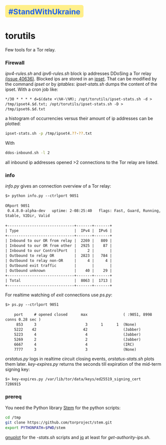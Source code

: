 [![StandWithUkraine](https://raw.githubusercontent.com/vshymanskyy/StandWithUkraine/main/badges/StandWithUkraine.svg)](https://github.com/vshymanskyy/StandWithUkraine/blob/main/docs/README.md)

# torutils
Few tools for a Tor relay.

### Firewall
*ipv4-rules.sh* and *ipv6-rules.sh* block ip addresses DDoSing a Tor relay 
[(issue 40636)](https://gitlab.torproject.org/tpo/core/tor/-/issues/40636).
Blocked ips are stored in an [ipset](https://ipset.netfilter.org/).
That can be modified by the command *ipset* or by *iptables*:
*ipset-stats.sh* dumps the content of the ipset. With a cron job like:

```cron
*/30 * * * * d=$(date +\%H-\%M); /opt/torutils/ipset-stats.sh -d > /tmp/ipset4.$d.txt; /opt/torutils/ipset-stats.sh -D > /tmp/ipset6.$d.txt
```
a histogram of occurrencies versus their amount of ip addresses can be plotted:

```bash
ipset-stats.sh -p /tmp/ipset4.??-??.txt
```
With
```bash
ddos-inbound.sh -l 2
```
all inbound ip addresses opened >2 connections to the Tor relay are listed.
### info
*info.py* gives an connection overview of a Tor relay:

```console
$> python info.py --ctrlport 9051

ORport 9051
 0.4.8.0-alpha-dev   uptime: 2-08:25:40   flags: Fast, Guard, Running, Stable, V2Dir, Valid

+------------------------------+-------+-------+
| Type                         |  IPv4 |  IPv6 |
+------------------------------+-------+-------+
| Inbound to our OR from relay |  2269 |   809 |
| Inbound to our OR from other |  2925 |    87 |
| Inbound to our ControlPort   |     2 |       |
| Outbound to relay OR         |  2823 |   784 |
| Outbound to relay non-OR     |     4 |     4 |
| Outbound exit traffic        |       |       |
| Outbound unknown             |    40 |    29 |
+------------------------------+-------+-------+
| Total                        |  8063 |  1713 |
+------------------------------+-------+-------+
```
For realtime watching of *exit* connections use *ps.py*:

```console
$> ps.py --ctrlport 9051

    port     # opened closed      max                ( :9051, 8998 conns 0.28 sec )
     853     3                      3      1      1  (None)
    5222    42                     42                (Jabber)
    5223     4                      4                (Jabber)
    5269     2                      2                (Jabber)
    6667     4                      4                (IRC)
    7777     3                      3                (None)
```

*orstatus.py* logs in realtime circuit closing events, *orstatus-stats.sh* plots them later.
*key-expires.py* returns the seconds till expiration of the mid-term signing key:

```console
$> key-expires.py /var/lib/tor/data/keys/ed25519_signing_cert
7286915
```
### prereq
You need the Python library [Stem](https://stem.torproject.org/index.html) for the python scripts:

```bash
cd /tmp
git clone https://github.com/torproject/stem.git
export PYTHONPATH=$PWD/stem
```
[gnuplot](http://www.gnuplot.info/) for the *-stats.sh* scripts
and [jq](https://stedolan.github.io/jq/) at least for *get-authority-ips.sh*.

